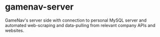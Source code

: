 # gamenav-server
GameNav's server side with connection to personal MySQL server and automated web-scraping and data-pulling from relevant company APIs and websites.
